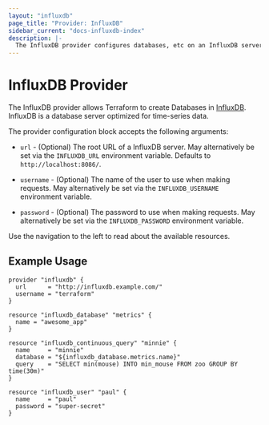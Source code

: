 ```yaml
---
layout: "influxdb"
page_title: "Provider: InfluxDB"
sidebar_current: "docs-influxdb-index"
description: |-
  The InfluxDB provider configures databases, etc on an InfluxDB server.
---
```


# InfluxDB Provider

The InfluxDB provider allows Terraform to create Databases in
[InfluxDB](https://influxdb.com/). InfluxDB is a database server optimized
for time-series data.

The provider configuration block accepts the following arguments:

* ``url`` - (Optional) The root URL of a InfluxDB server. May alternatively be
  set via the ``INFLUXDB_URL`` environment variable. Defaults to
  `http://localhost:8086/`.

* ``username`` - (Optional) The name of the user to use when making requests.
  May alternatively be set via the ``INFLUXDB_USERNAME`` environment variable.

* ``password`` - (Optional) The password to use when making requests.
  May alternatively be set via the ``INFLUXDB_PASSWORD`` environment variable.

Use the navigation to the left to read about the available resources.

## Example Usage

```hcl
provider "influxdb" {
  url      = "http://influxdb.example.com/"
  username = "terraform"
}

resource "influxdb_database" "metrics" {
  name = "awesome_app"
}

resource "influxdb_continuous_query" "minnie" {
  name     = "minnie"
  database = "${influxdb_database.metrics.name}"
  query    = "SELECT min(mouse) INTO min_mouse FROM zoo GROUP BY time(30m)"
}

resource "influxdb_user" "paul" {
  name     = "paul"
  password = "super-secret"
}
```
